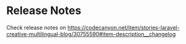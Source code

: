 # Release Notes

Check release notes on https://codecanyon.net/item/stories-laravel-creative-multilingual-blog/30755590#item-description__changelog